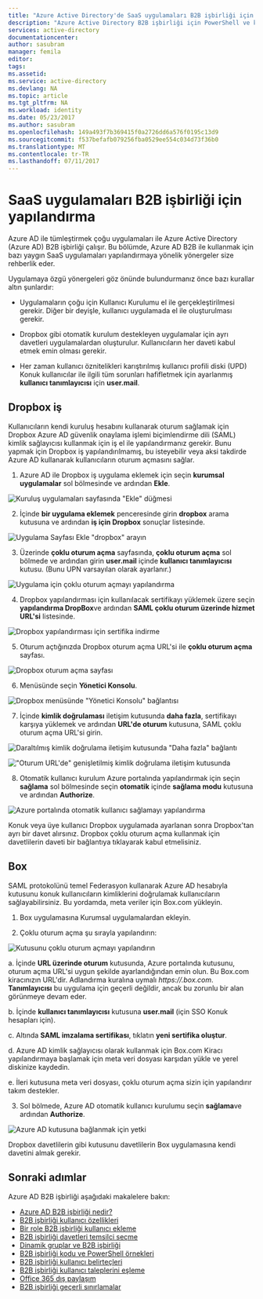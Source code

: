 ```yaml
---
title: "Azure Active Directory'de SaaS uygulamaları B2B işbirliği için yapılandırma | Microsoft Docs"
description: "Azure Active Directory B2B işbirliği için PowerShell ve kod örnekleri"
services: active-directory
documentationcenter: 
author: sasubram
manager: femila
editor: 
tags: 
ms.assetid: 
ms.service: active-directory
ms.devlang: NA
ms.topic: article
ms.tgt_pltfrm: NA
ms.workload: identity
ms.date: 05/23/2017
ms.author: sasubram
ms.openlocfilehash: 149a493f7b369415f0a2726dd6a576f0195c13d9
ms.sourcegitcommit: f537befafb079256fba0529ee554c034d73f36b0
ms.translationtype: MT
ms.contentlocale: tr-TR
ms.lasthandoff: 07/11/2017
---
```

# <a name="configure-saas-apps-for-b2b-collaboration"></a>SaaS uygulamaları B2B işbirliği için yapılandırma

Azure AD ile tümleştirmek çoğu uygulamaları ile Azure Active Directory (Azure AD) B2B işbirliği çalışır. Bu bölümde, Azure AD B2B ile kullanmak için bazı yaygın SaaS uygulamaları yapılandırmaya yönelik yönergeler size rehberlik eder.

Uygulamaya özgü yönergeleri göz önünde bulundurmanız önce bazı kurallar altın şunlardır:

* Uygulamaların çoğu için Kullanıcı Kurulumu el ile gerçekleştirilmesi gerekir. Diğer bir deyişle, kullanıcı uygulamada el ile oluşturulması gerekir.

* Dropbox gibi otomatik kurulum destekleyen uygulamalar için ayrı davetleri uygulamalardan oluşturulur. Kullanıcıların her daveti kabul etmek emin olması gerekir.

* Her zaman kullanıcı öznitelikleri karıştırılmış kullanıcı profili diski (UPD) Konuk kullanıcılar ile ilgili tüm sorunları hafifletmek için ayarlanmış **kullanıcı tanımlayıcısı** için **user.mail**.


## <a name="dropbox-business"></a>Dropbox iş

Kullanıcıların kendi kuruluş hesabını kullanarak oturum sağlamak için Dropbox Azure AD güvenlik onaylama işlemi biçimlendirme dili (SAML) kimlik sağlayıcısı kullanmak için iş el ile yapılandırmanız gerekir. Bunu yapmak için Dropbox iş yapılandırılmamış, bu isteyebilir veya aksi takdirde Azure AD kullanarak kullanıcıların oturum açmasını sağlar.

1. Azure AD ile Dropbox iş uygulama eklemek için seçin **kurumsal uygulamalar** sol bölmesinde ve ardından **Ekle**.

  ![Kuruluş uygulamaları sayfasında "Ekle" düğmesi](media/active-directory-b2b-configure-saas-apps/add-dropbox.png)

2. İçinde **bir uygulama eklemek** penceresinde girin **dropbox** arama kutusuna ve ardından **iş için Dropbox** sonuçlar listesinde.

  ![Uygulama Sayfası Ekle "dropbox" arayın](media/active-directory-b2b-configure-saas-apps/add-app-dialog.png)

3. Üzerinde **çoklu oturum açma** sayfasında, **çoklu oturum açma** sol bölmede ve ardından girin **user.mail** içinde **kullanıcı tanımlayıcısı** kutusu. (Bunu UPN varsayılan olarak ayarlanır.)

  ![Uygulama için çoklu oturum açmayı yapılandırma](media/active-directory-b2b-configure-saas-apps/configure-app-sso.png)

4. Dropbox yapılandırması için kullanılacak sertifikayı yüklemek üzere seçin **yapılandırma DropBox**ve ardından **SAML çoklu oturum üzerinde hizmet URL'si** listesinde.

  ![Dropbox yapılandırması için sertifika indirme](media/active-directory-b2b-configure-saas-apps/download-certificate.png)

5. Oturum açtığınızda Dropbox oturum açma URL'si ile **çoklu oturum açma** sayfası.

  ![Dropbox oturum açma sayfası](media/active-directory-b2b-configure-saas-apps/sign-in-to-dropbox.png)

6. Menüsünde seçin **Yönetici Konsolu**.

  ![Dropbox menüsünde "Yönetici Konsolu" bağlantısı](media/active-directory-b2b-configure-saas-apps/dropbox-menu.png)

7. İçinde **kimlik doğrulaması** iletişim kutusunda **daha fazla**, sertifikayı karşıya yüklemek ve ardından **URL'de oturum** kutusuna, SAML çoklu oturum açma URL'si girin.

  ![Daraltılmış kimlik doğrulama iletişim kutusunda "Daha fazla" bağlantı](media/active-directory-b2b-configure-saas-apps/dropbox-auth-01.png)

  !["Oturum URL'de" genişletilmiş kimlik doğrulama iletişim kutusunda](media/active-directory-b2b-configure-saas-apps/paste-single-sign-on-URL.png)

8. Otomatik kullanıcı kurulum Azure portalında yapılandırmak için seçin **sağlama** sol bölmesinde seçin **otomatik** içinde **sağlama modu** kutusuna ve ardından **Authorize**.

  ![Azure portalında otomatik kullanıcı sağlamayı yapılandırma](media/active-directory-b2b-configure-saas-apps/set-up-automatic-provisioning.png)

Konuk veya üye kullanıcı Dropbox uygulamada ayarlanan sonra Dropbox'tan ayrı bir davet alırsınız. Dropbox çoklu oturum açma kullanmak için davetlilerin daveti bir bağlantıya tıklayarak kabul etmelisiniz.

## <a name="box"></a>Box
SAML protokolünü temel Federasyon kullanarak Azure AD hesabıyla kutusunu konuk kullanıcıların kimliklerini doğrulamak kullanıcıların sağlayabilirsiniz. Bu yordamda, meta veriler için Box.com yükleyin.

1. Box uygulamasına Kurumsal uygulamalardan ekleyin.

2. Çoklu oturum açma şu sırayla yapılandırın:

  ![Kutusunu çoklu oturum açmayı yapılandırın](media/active-directory-b2b-configure-saas-apps/configure-box-sso.png)

 a. İçinde **URL üzerinde oturum** kutusunda, Azure portalında kutusunu, oturum açma URL'si uygun şekilde ayarlandığından emin olun. Bu Box.com kiracınızın URL'dir. Adlandırma kuralına uymalı *https://.box.com*.  
 **Tanımlayıcısı** bu uygulama için geçerli değildir, ancak bu zorunlu bir alan görünmeye devam eder.

 b. İçinde **kullanıcı tanımlayıcısı** kutusuna **user.mail** (için SSO Konuk hesapları için).

 c. Altında **SAML imzalama sertifikası**, tıklatın **yeni sertifika oluştur**.

 d. Azure AD kimlik sağlayıcısı olarak kullanmak için Box.com Kiracı yapılandırmaya başlamak için meta veri dosyası karşıdan yükle ve yerel diskinize kaydedin.

 e. İleri kutusuna meta veri dosyası, çoklu oturum açma sizin için yapılandırır takım destekler.

3. Sol bölmede, Azure AD otomatik kullanıcı kurulumu seçin **sağlama**ve ardından **Authorize**.

  ![Azure AD kutusuna bağlanmak için yetki](media/active-directory-b2b-configure-saas-apps/auth-azure-ad-to-connect-to-box.png)

Dropbox davetlilerin gibi kutusunu davetlilerin Box uygulamasına kendi davetini almak gerekir.

## <a name="next-steps"></a>Sonraki adımlar

Azure AD B2B işbirliği aşağıdaki makalelere bakın:

* [Azure AD B2B işbirliği nedir?](active-directory-b2b-what-is-azure-ad-b2b.md)
* [B2B işbirliği kullanıcı özellikleri](active-directory-b2b-user-properties.md)
* [Bir role B2B işbirliği kullanıcı ekleme](active-directory-b2b-add-guest-to-role.md)
* [B2B işbirliği davetleri temsilci seçme](active-directory-b2b-delegate-invitations.md)
* [Dinamik gruplar ve B2B işbirliği](active-directory-b2b-dynamic-groups.md)
* [B2B işbirliği kodu ve PowerShell örnekleri](active-directory-b2b-code-samples.md)
* [B2B işbirliği kullanıcı belirteçleri](active-directory-b2b-user-token.md)
* [B2B işbirliği kullanıcı taleplerini eşleme](active-directory-b2b-claims-mapping.md)
* [Office 365 dış paylaşım](active-directory-b2b-o365-external-user.md)
* [B2B işbirliği geçerli sınırlamalar](active-directory-b2b-current-limitations.md)
